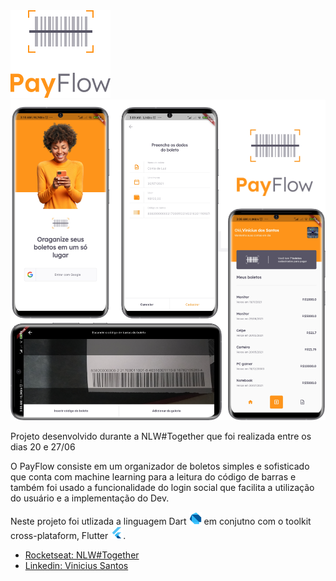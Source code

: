 <div style={{display: flex, alignItens: center, justifyContent: center, width: '1000px'}}><img src="/assets/images/logofull.png" alt="logo" /></div>

<img src="/assets/images/app.png" alt="app" />

Projeto desenvolvido durante a NLW#Together que foi realizada entre os dias 20 e 27/06

O PayFlow consiste em um organizador de boletos simples e sofisticado que conta com machine learning para a leitura do código de barras e também foi usado a funcionalidade do login social que facilita a utilização do usuário e a implementação do Dev.

Neste projeto foi utlizada a linguagem Dart <img height="20" src="https://raw.githubusercontent.com/github/explore/80688e429a7d4ef2fca1e82350fe8e3517d3494d/topics/dart/dart.png"> em conjutno com o toolkit  cross-plataform, Flutter <img height="20" src="https://raw.githubusercontent.com/github/explore/80688e429a7d4ef2fca1e82350fe8e3517d3494d/topics/flutter/flutter.png">.


- [Rocketseat: NLW#Together](https://nextlevelweek.com/episodios/flutter/live-1/edicao/6)
- [Linkedin: Vinicius Santos](https://www.linkedin.com/in/viniciussantos31/)

